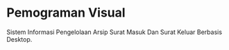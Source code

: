 # Pemograman Visual
Sistem Informasi Pengelolaan Arsip Surat Masuk Dan Surat Keluar Berbasis Desktop.

